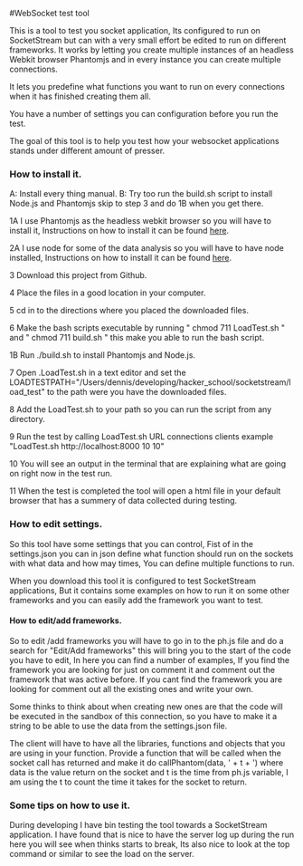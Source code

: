 #WebSocket test tool

This is a tool to test you socket application, Its configured to run on SocketStream but can with a very small effort be edited to run on different frameworks. It works by letting you create multiple instances of an headless Webkit browser Phantomjs and in every instance you can create multiple connections. 

It lets you predefine what functions you want to run on every connections when it has finished creating them all. 

You have a number of settings you can configuration before you run the test.

The goal of this tool is to help you test how your websocket applications stands under different amount of presser.

### How to install it.

A: Install every thing manual.
B: Try too run the build.sh script to install Node.js and Phantomjs skip to step 3 and do 1B when you get there.

1A I use Phantomjs as the headless webkit browser so you will have to install it, Instructions on how to install it can be found [here](http://code.google.com/p/phantomjs/wiki/Installation).

2A I use node for some of the data analysis so you will have to have node installed, Instructions on how to install it can be found [here](http://nodejs.org/#download).

3 Download this project from Github.

4 Place the files in a good location in your computer.

5 cd in to the directions where you placed the downloaded files.

6 Make the bash scripts executable by running " chmod 711 LoadTest.sh " and " chmod 711 build.sh " this make you able to run the bash script.

1B Run ./build.sh to install Phantomjs and Node.js.

7 Open .LoadTest.sh in a text editor and set the LOADTESTPATH="/Users/dennis/developing/hacker_school/socketstream/load_test" to the path were you have the downloaded files.

8 Add the LoadTest.sh to your path so you can run the script from any directory.

9 Run the test by calling LoadTest.sh URL connections clients example "LoadTest.sh http://localhost:8000 10 10"

10 You will see an output in the terminal that are explaining what are going on right now in the test run.

11 When the test is completed the tool will open a html file in your default browser that has a summery of data collected during testing. 

### How to edit settings. 

So this tool have some settings that you can control, Fist of in the settings.json you can in json define what function should run on the sockets with what data and how may times, You can define multiple functions to run.

When you download this tool it is configured to test SocketStream applications, But it contains some examples on how to run it on some other frameworks and you can easily add the framework you want to test. 

#### How to edit/add frameworks.

So to edit /add frameworks you will have to go in to the ph.js file and do a search for "Edit/Add frameworks" this will bring you to the start of the code you have to edit, In here you can find a number of examples, If you find the framework you are looking for just on comment it and comment out the framework that was active before. If you cant find the framework you are looking for comment out all the existing ones and write your own. 

Some thinks to think about when creating new ones are that the code will be executed in the sandbox of this connection, so you have to make it a string to be able to use the data from the settings.json file. 

The client will have to have all the libraries, functions and objects that you are using in your function. Provide a function that will be called when the socket call has returned and make it do callPhantom(data, ' + t + ') where data is the value return on the socket and t is the time from ph.js variable, I am using the t to count the time it takes for the socket to return. 


### Some tips on how to use it. 

During developing I have bin testing the tool towards a SocketStream application. I have found that is nice to have the server log up during the run here you will see when thinks starts to break, Its also nice to look at the top command or similar to see the load on the server.